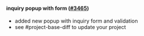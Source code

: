 #### inquiry popup with form ([#3465](https://github.com/shopsys/shopsys/pull/3465))

-   added new popup with inquiry form and validation
-   see #project-base-diff to update your project
